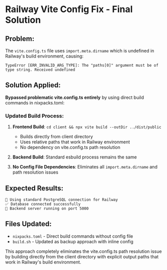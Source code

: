 # Railway Vite Config Fix - Final Solution

## Problem:
The `vite.config.ts` file uses `import.meta.dirname` which is undefined in Railway's build environment, causing:
```
TypeError [ERR_INVALID_ARG_TYPE]: The "paths[0]" argument must be of type string. Received undefined
```

## Solution Applied:
**Bypassed problematic vite.config.ts entirely** by using direct build commands in nixpacks.toml:

### Updated Build Process:
1. **Frontend Build**: `cd client && npx vite build --outDir ../dist/public`
   - Builds directly from client directory 
   - Uses relative paths that work in Railway environment
   - No dependency on vite.config.ts path resolution

2. **Backend Build**: Standard esbuild process remains the same

3. **No Config File Dependencies**: Eliminates all `import.meta.dirname` and path resolution issues

## Expected Results:
```
🔧 Using standard PostgreSQL connection for Railway
✅ Database connected successfully  
🚀 Backend server running on port 5000
```

## Files Updated:
- `nixpacks.toml` - Direct build commands without config file
- `build.sh` - Updated as backup approach with inline config

This approach completely eliminates the vite.config.ts path resolution issue by building directly from the client directory with explicit output paths that work in Railway's build environment.